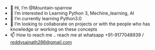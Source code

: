 - 👋 Hi, I’m @Mountain-sparrow
- 👀 I’m interested in Learning Python 3, Mechine_learning, AI
- 🌱 I’m currently learning Python3.0
- 💞️ I’m looking to collaborate on projects or with the people who has knowledge or working on these concepts
- 📫 How to reach me .. reach me at whatsapp +91-9177048939 / reddysainath286@gmail.com

<!---
Mountain-sparrow/Mountain-sparrow is a ✨ special ✨ repository because its `README.md` (this file) appears on your GitHub profile.
You can click the Preview link to take a look at your changes.
--->
